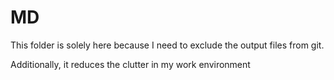 # MD

This folder is solely here because I need to exclude the output files from git.

Additionally, it reduces the clutter in my work environment
